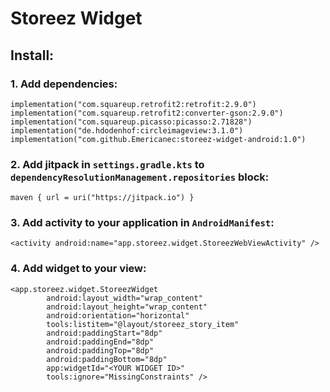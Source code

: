 # Storeez Widget

## Install:

### 1. Add dependencies:

```
implementation("com.squareup.retrofit2:retrofit:2.9.0")
implementation("com.squareup.retrofit2:converter-gson:2.9.0")
implementation("com.squareup.picasso:picasso:2.71828")
implementation("de.hdodenhof:circleimageview:3.1.0")
implementation("com.github.Emericanec:storeez-widget-android:1.0")
```

### 2. Add jitpack in `settings.gradle.kts` to `dependencyResolutionManagement.repositories` block:

```
maven { url = uri("https://jitpack.io") }
```

### 3. Add activity to your application in `AndroidManifest`:

```
<activity android:name="app.storeez.widget.StoreezWebViewActivity" />
```

### 4. Add widget to your view:

```
<app.storeez.widget.StoreezWidget
        android:layout_width="wrap_content"
        android:layout_height="wrap_content"
        android:orientation="horizontal"
        tools:listitem="@layout/storeez_story_item"
        android:paddingStart="8dp"
        android:paddingEnd="8dp"
        android:paddingTop="8dp"
        android:paddingBottom="8dp"
        app:widgetId="<YOUR WIDGET ID>"
        tools:ignore="MissingConstraints" />
```
